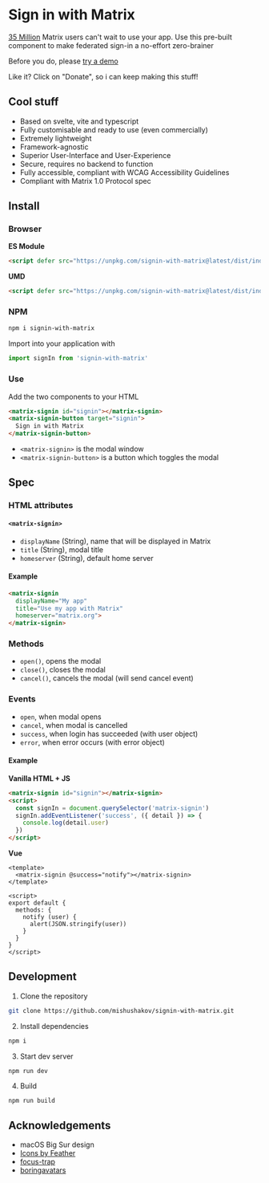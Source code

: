 # Sign in with Matrix

[35 Million](https://techcrunch.com/2021/07/27/element-a-messaging-app-built-on-the-decentralized-matrix-protocol-raises-30m/) Matrix users can't wait to use your app. Use this pre-built component to make federated sign-in a no-effort zero-brainer

Before you do, please [try a demo](https://mishushakov.github.io/signin-with-matrix)

Like it? Click on "Donate", so i can keep making this stuff!

## Cool stuff

- Based on svelte, vite and typescript
- Fully customisable and ready to use (even commercially)
- Extremely lightweight
- Framework-agnostic
- Superior User-Interface and User-Experience
- Secure, requires no backend to function
- Fully accessible, compliant with WCAG Accessibility Guidelines
- Compliant with Matrix 1.0 Protocol spec

## Install

### Browser

**ES Module**

```html
<script defer src="https://unpkg.com/signin-with-matrix@latest/dist/index.es.js"></script>
```

**UMD**

```html
<script defer src="https://unpkg.com/signin-with-matrix@latest/dist/index.umd.js"></script>
```

### NPM

```sh
npm i signin-with-matrix
```

Import into your application with

```js
import signIn from 'signin-with-matrix'
```

### Use

Add the two components to your HTML

```html
<matrix-signin id="signin"></matrix-signin>
<matrix-signin-button target="signin">
  Sign in with Matrix
</matrix-signin-button>
```

- `<matrix-signin>` is the modal window
- `<matrix-signin-button>` is a button which toggles the modal

## Spec

### HTML attributes

#### `<matrix-signin>`

- `displayName` (String), name that will be displayed in Matrix
- `title` (String), modal title
- `homeserver` (String), default home server

#### Example

```html
<matrix-signin
  displayName="My app"
  title="Use my app with Matrix"
  homeserver="matrix.org">
</matrix-signin>
```

### Methods

- `open()`, opens the modal
- `close()`, closes the modal
- `cancel()`, cancels the modal (will send cancel event)

### Events

- `open`, when modal opens
- `cancel`, when modal is cancelled
- `success`, when login has succeeded (with user object)
- `error`, when error occurs (with error object)

#### Example

**Vanilla HTML + JS**

```html
<matrix-signin id="signin"></matrix-signin>
<script>
  const signIn = document.querySelector('matrix-signin')
  signIn.addEventListener('success', ({ detail }) => {
    console.log(detail.user)
  })
</script>
```

**Vue**

```vue
<template>
  <matrix-signin @success="notify"></matrix-signin>
</template>

<script>
export default {
  methods: {
    notify (user) {
      alert(JSON.stringify(user))
    }
  }
}
</script>
```

## Development

1. Clone the repository

```sh
git clone https://github.com/mishushakov/signin-with-matrix.git
```

2. Install dependencies

```sh
npm i
```

3. Start dev server

```sh
npm run dev
```

4. Build

```
npm run build
```

## Acknowledgements

- macOS Big Sur design
- [Icons by Feather](https://github.com/feathericons/feather)
- [focus-trap](https://github.com/focus-trap/focus-trap)
- [boringavatars](https://boringavatars.com)
